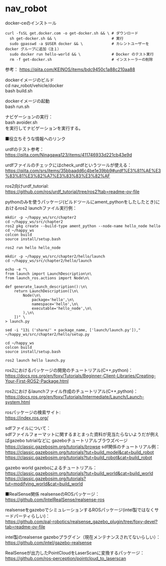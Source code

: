 # nav_robot

docker-ceのインストール

```
curl -fsSL get.docker.com -o get-docker.sh && \ # ダウンロード
  sh get-docker.sh && \                         # 実行
  sudo gpasswd -a $USER docker && \             # カレントユーザーを docker グループに追加（注１）
  sudo docker run hello-world && \              # Docker のテスト実行
  rm -f get-docker.sh                           # インストーラーの削除
```
参考：
https://qiita.com/KEINOS/items/bdc9450c1a88c210aa88

dockerイメージのビルド  
cd nav_robot/vehicle/docker  
bash build.sh  

dockerイメージの起動  
bash run.sh

ナビゲーションの実行：  
bash avoider.sh  
を実行してナビゲーションを実行する。

■役立ちそうな情報へのリンク

urdfのテスト参考：  
https://qiita.com/Ninagawa123/items/411746933d221cb43e9d

urdfファイルのチェックにはcheck_urdfというツールが使える：  
https://qiita.com/srs/items/35bbaadd6c4be1e39bb9#urdf%E3%81%AE%E3%83%81%E3%82%A7%E3%83%83%E3%82%AF

ros2向けurdf_tutorial:  
https://github.com/ros/urdf_tutorial/tree/ros2?tab=readme-ov-file

pythonのみを使うパッケージ(ビルドツールにament_pythonをしたしたとき)におけるros2 launchファイル実行例：

```
mkdir -p ~/happy_ws/src/chapter2
cd ~/happy_ws/src/chapter2
ros2 pkg create --build-type ament_python --node-name hello_node hello
cd ~/happy_ws
colcon build
source install/setup.bash

ros2 run hello hello_node

mkdir -p ~/happy_ws/src/chapter2/hello/launch
cd ~/happy_ws/src/chapter2/hello/launch

echo -e "\
from launch import LaunchDescription\n\
from launch_ros.actions import Node\n\

def generate_launch_description():\n\
    return LaunchDescription([\n\
        Node(\n\
            package='hello',\n\
            namespace='hello',\n\
            executable='hello_node',\n\
        ),\n\
    ])" \
> launch.py

sed -i "13i ('share/' + package_name, ['launch/launch.py'])," ~/happy_ws/src/chapter2/hello/setup.py

cd ~/happy_ws
colcon build
source install/setup.bash

ros2 launch hello launch.py
```
ros2におけるパッケージの開発のチュートリアル(C++,python)：  
https://docs.ros.org/en/foxy/Tutorials/Beginner-Client-Libraries/Creating-Your-First-ROS2-Package.html

ros2におけるlaunchファイル作成のチュートリアル(C++,python)：  
https://docs.ros.org/en/foxy/Tutorials/Intermediate/Launch/Launch-system.html

rosパッケージの検索サイト:  
https://index.ros.org/

sdfファイルについて：  
sdfファイルフォーマットに関するまとまった資料が見当たらないようだが例えばgazebo tutrialなどに
gazeboチュートリアルブラウズページ
https://classic.gazebosim.org/tutorials/browse
sdf関係のチュートリアル例：
https://classic.gazebosim.org/tutorials?tut=build_model&cat=build_robot
https://classic.gazebosim.org/tutorials?tut=build_robot&cat=build_robot

gazebo world
gazeboによるチュートリアル：  
https://classic.gazebosim.org/tutorials?tut=build_world&cat=build_world
https://classic.gazebosim.org/tutorials?tut=modifying_world&cat=build_world

■RealSense関係
realsenseのROSパッケージ：  
https://github.com/IntelRealSense/realsense-ros

realsenseをgazeboでシミュレーションするROSパッケージ(intel製ではなくサードパーティらしい)：  
https://github.com/pal-robotics/realsense_gazebo_plugin/tree/foxy-devel?tab=readme-ov-file

intel製のrealsense gazeboプラグイン（現在メンテナンスされてないらしい）：   
https://github.com/intel/gazebo-realsense

RealSenseが出力したPointCloudをLaserScanに変換するパッケージ：  
https://github.com/ros-perception/pointcloud_to_laserscan
